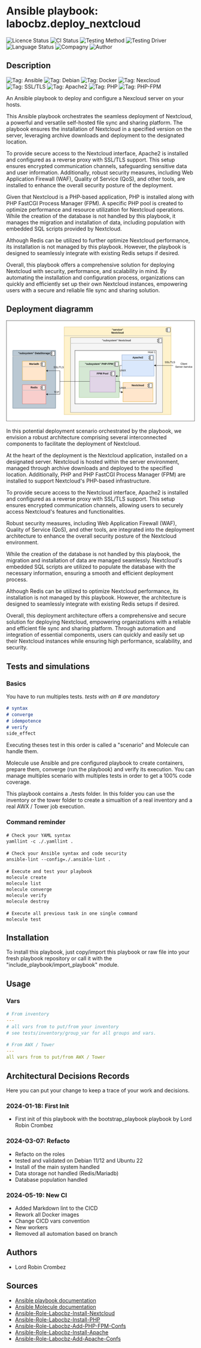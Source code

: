 # Ansible playbook: labocbz.deploy_nextcloud

![Licence Status](https://img.shields.io/badge/licence-MIT-brightgreen)
![CI Status](https://img.shields.io/badge/CI-success-brightgreen)
![Testing Method](https://img.shields.io/badge/Testing%20Method-Ansible%20Molecule-blueviolet)
![Testing Driver](https://img.shields.io/badge/Testing%20Driver-docker-blueviolet)
![Language Status](https://img.shields.io/badge/language-Ansible-red)
![Compagny](https://img.shields.io/badge/Compagny-Labo--CBZ-blue)
![Author](https://img.shields.io/badge/Author-Lord%20Robin%20Crombez-blue)

## Description

![Tag: Ansible](https://img.shields.io/badge/Tech-Ansible-orange)
![Tag: Debian](https://img.shields.io/badge/Tech-Debian-orange)
![Tag: Docker](https://img.shields.io/badge/Tech-Docker-orange)
![Tag: Nexcloud](https://img.shields.io/badge/Tech-Nexcloud-orange)
![Tag: SSL/TLS](https://img.shields.io/badge/Tech-SSL%2FTLS-orange)
![Tag: Apache2](https://img.shields.io/badge/Tech-Apache2-orange)
![Tag: PHP](https://img.shields.io/badge/Tech-PHP-orange)
![Tag: PHP-FPM](https://img.shields.io/badge/Tech-PHP--FPM-orange)

An Ansible playbook to deploy and configure a Nexcloud server on your hosts.

This Ansible playbook orchestrates the seamless deployment of Nextcloud, a powerful and versatile self-hosted file sync and sharing platform. The playbook ensures the installation of Nextcloud in a specified version on the server, leveraging archive downloads and deployment to the designated location.

To provide secure access to the Nextcloud interface, Apache2 is installed and configured as a reverse proxy with SSL/TLS support. This setup ensures encrypted communication channels, safeguarding sensitive data and user information. Additionally, robust security measures, including Web Application Firewall (WAF), Quality of Service (QoS), and other tools, are installed to enhance the overall security posture of the deployment.

Given that Nextcloud is a PHP-based application, PHP is installed along with PHP FastCGI Process Manager (FPM). A specific PHP pool is created to optimize performance and resource utilization for Nextcloud operations. While the creation of the database is not handled by this playbook, it manages the migration and installation of data, including population with embedded SQL scripts provided by Nextcloud.

Although Redis can be utilized to further optimize Nextcloud performance, its installation is not managed by this playbook. However, the playbook is designed to seamlessly integrate with existing Redis setups if desired.

Overall, this playbook offers a comprehensive solution for deploying Nextcloud with security, performance, and scalability in mind. By automating the installation and configuration process, organizations can quickly and efficiently set up their own Nextcloud instances, empowering users with a secure and reliable file sync and sharing solution.

## Deployment diagramm

![Ansible-Playbook-Labocbz-Deploy-Nextcloud](./assets/Ansible-Playbook-Labocbz-Deploy-Nextcloud.drawio.svg)

In this potential deployment scenario orchestrated by the playbook, we envision a robust architecture comprising several interconnected components to facilitate the deployment of Nextcloud.

At the heart of the deployment is the Nextcloud application, installed on a designated server. Nextcloud is hosted within the server environment, managed through archive downloads and deployed to the specified location. Additionally, PHP and PHP FastCGI Process Manager (FPM) are installed to support Nextcloud's PHP-based infrastructure.

To provide secure access to the Nextcloud interface, Apache2 is installed and configured as a reverse proxy with SSL/TLS support. This setup ensures encrypted communication channels, allowing users to securely access Nextcloud's features and functionalities.

Robust security measures, including Web Application Firewall (WAF), Quality of Service (QoS), and other tools, are integrated into the deployment architecture to enhance the overall security posture of the Nextcloud environment.

While the creation of the database is not handled by this playbook, the migration and installation of data are managed seamlessly. Nextcloud's embedded SQL scripts are utilized to populate the database with the necessary information, ensuring a smooth and efficient deployment process.

Although Redis can be utilized to optimize Nextcloud performance, its installation is not managed by this playbook. However, the architecture is designed to seamlessly integrate with existing Redis setups if desired.

Overall, this deployment architecture offers a comprehensive and secure solution for deploying Nextcloud, empowering organizations with a reliable and efficient file sync and sharing platform. Through automation and integration of essential components, users can quickly and easily set up their Nextcloud instances while ensuring high performance, scalability, and security.

## Tests and simulations

### Basics

You have to run multiples tests. *tests with an # are mandatory*

```MARKDOWN
# syntax
# converge
# idempotence
# verify
side_effect
```

Executing theses test in this order is called a "scenario" and Molecule can handle them.

Molecule use Ansible and pre configured playbook to create containers, prepare them, converge (run the playbook) and verify its execution.
You can manage multiples scenario with multiples tests in order to get a 100% code coverage.

This playbook contains a ./tests folder. In this folder you can use the inventory or the tower folder to create a simualtion of a real inventory and a real AWX / Tower job execution.

### Command reminder

```SHELL
# Check your YAML syntax
yamllint -c ./.yamllint .

# Check your Ansible syntax and code security
ansible-lint --config=./.ansible-lint .

# Execute and test your playbook
molecule create
molecule list
molecule converge
molecule verify
molecule destroy

# Execute all previous task in one single command
molecule test
```

## Installation

To install this playbook, just copy/import this playbook or raw file into your fresh playbook repository or call it with the "include_playbook/import_playbook" module.

## Usage

### Vars

```YAML
# From inventory
---
# all vars from to put/from your inventory
# see tests/inventory/group_var for all groups and vars.
```

```YAML
# From AWX / Tower
---
all vars from to put/from AWX / Tower
```

## Architectural Decisions Records

Here you can put your change to keep a trace of your work and decisions.

### 2024-01-18: First Init

* First init of this playbook with the bootstrap_playbook playbook by Lord Robin Crombez

### 2024-03-07: Refacto

* Refacto on the roles
* tested and validated on Debian 11/12 and Ubuntu 22
* Install of the main system handled
* Data storage not handled (Redis/Mariadb)
* Database population handled

### 2024-05-19: New CI

* Added Markdown lint to the CICD
* Rework all Docker images
* Change CICD vars convention
* New workers
* Removed all automation based on branch

## Authors

* Lord Robin Crombez

## Sources

* [Ansible playbook documentation](https://docs.ansible.com/ansible/latest/playbook_guide/playbooks_reuse_playbooks.html)
* [Ansible Molecule documentation](https://molecule.readthedocs.io/)
* [Ansible-Role-Labocbz-Install-Nextcloud](https://gitlab.com/cbz-d-velop/public-ansible/ansible-role-labocbz-install-nextcloud)
* [Ansible-Role-Labocbz-Install-PHP](https://gitlab.com/cbz-d-velop/public-ansible/ansible-role-labocbz-install-php)
* [Ansible-Role-Labocbz-Add-PHP-FPM-Confs](https://gitlab.com/cbz-d-velop/public-ansible/ansible-role-labocbz-add-php-fpm-confs)
* [Ansible-Role-Labocbz-Install-Apache](https://gitlab.com/cbz-d-velop/public-ansible/ansible-role-labocbz-install-apache)
* [Ansible-Role-Labocbz-Add-Apache-Confs](https://gitlab.com/cbz-d-velop/public-ansible/ansible-role-labocbz-add-apache-confs)
